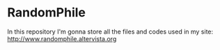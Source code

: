 # RandomPhile
In this repository I'm gonna store all the files and codes used in my site: http://www.randomphile.altervista.org

